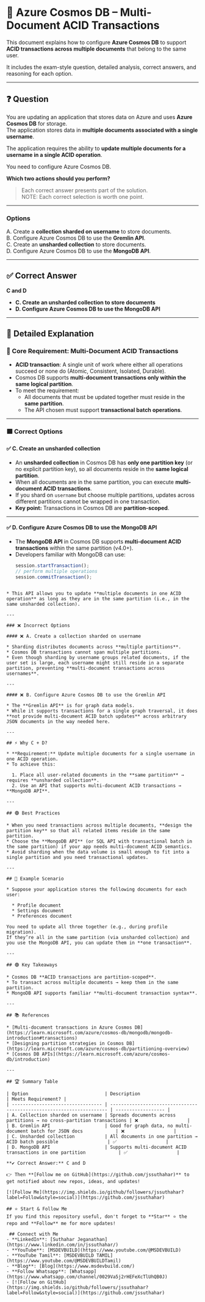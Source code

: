 
# 🌌 Azure Cosmos DB – Multi-Document ACID Transactions

This document explains how to configure **Azure Cosmos DB** to support **ACID transactions across multiple documents** that belong to the same user.

It includes the exam-style question, detailed analysis, correct answers, and reasoning for each option.

---

## ❓ Question

You are updating an application that stores data on Azure and uses **Azure Cosmos DB** for storage.  
The application stores data in **multiple documents associated with a single username**.

The application requires the ability to **update multiple documents for a username in a single ACID operation**.

You need to configure Azure Cosmos DB.

**Which two actions should you perform?**  
> Each correct answer presents part of the solution.  
> NOTE: Each correct selection is worth one point.

---

### Options
A. Create a **collection sharded on username** to store documents.  
B. Configure Azure Cosmos DB to use the **Gremlin API**.  
C. Create an **unsharded collection** to store documents.  
D. Configure Azure Cosmos DB to use the **MongoDB API**.

---

## ✅ Correct Answer
**C and D**

- **C. Create an unsharded collection to store documents**  
- **D. Configure Azure Cosmos DB to use the MongoDB API**

---

## 📖 Detailed Explanation

### 🔑 Core Requirement: Multi-Document ACID Transactions
- **ACID transaction**: A single unit of work where either all operations succeed or none do (Atomic, Consistent, Isolated, Durable).
- Cosmos DB supports **multi-document transactions only within the same logical partition**.
- To meet the requirement:
  - All documents that must be updated together must reside in the **same partition**.
  - The API chosen must support **transactional batch operations**.

---

### 🟩 Correct Options

#### ✅ C. Create an unsharded collection
- An **unsharded collection** in Cosmos DB has **only one partition key** (or no explicit partition key), so all documents reside in the **same logical partition**.
- When all documents are in the same partition, you can execute **multi-document ACID transactions**.
- If you shard on `username` but choose multiple partitions, updates across different partitions cannot be wrapped in one transaction.
- **Key point:** Transactions in Cosmos DB are **partition-scoped**.

---

#### ✅ D. Configure Azure Cosmos DB to use the MongoDB API
- The **MongoDB API** in Cosmos DB supports **multi-document ACID transactions** within the same partition (v4.0+).
- Developers familiar with MongoDB can use:
  ```javascript
  session.startTransaction();
  // perform multiple operations
  session.commitTransaction();
````

* This API allows you to update **multiple documents in one ACID operation** as long as they are in the same partition (i.e., in the same unsharded collection).

---

### ❌ Incorrect Options

#### ❌ A. Create a collection sharded on username

* Sharding distributes documents across **multiple partitions**.
* Cosmos DB transactions cannot span multiple partitions.
* Even though sharding by username groups related documents, if the user set is large, each username might still reside in a separate partition, preventing **multi-document transactions across usernames**.

---

#### ❌ B. Configure Azure Cosmos DB to use the Gremlin API

* The **Gremlin API** is for graph data models.
* While it supports transactions for a single graph traversal, it does **not provide multi-document ACID batch updates** across arbitrary JSON documents in the way needed here.

---

## ⚡ Why C + D?

* **Requirement:** Update multiple documents for a single username in one ACID operation.
* To achieve this:

  1. Place all user-related documents in the **same partition** → requires **unsharded collection**.
  2. Use an API that supports multi-document ACID transactions → **MongoDB API**.

---

## 🟢 Best Practices

* When you need transactions across multiple documents, **design the partition key** so that all related items reside in the same partition.
* Choose the **MongoDB API** (or SQL API with transactional batch in the same partition) if your app needs multi-document ACID semantics.
* Avoid sharding when the data volume is small enough to fit into a single partition and you need transactional updates.

---

## 📝 Example Scenario

* Suppose your application stores the following documents for each user:

  * Profile document
  * Settings document
  * Preferences document

You need to update all three together (e.g., during profile migration).
If they’re all in the same partition (via unsharded collection) and you use the MongoDB API, you can update them in **one transaction**.

---

## 🟢 Key Takeaways

* Cosmos DB **ACID transactions are partition-scoped**.
* To transact across multiple documents → keep them in the same partition.
* MongoDB API supports familiar **multi-document transaction syntax**.

---

## 📚 References

* [Multi-document transactions in Azure Cosmos DB](https://learn.microsoft.com/azure/cosmos-db/mongodb/mongodb-introduction#transactions)
* [Designing partition strategies in Cosmos DB](https://learn.microsoft.com/azure/cosmos-db/partitioning-overview)
* [Cosmos DB APIs](https://learn.microsoft.com/azure/cosmos-db/introduction)

---

## 🏆 Summary Table

| Option                            | Description                                                           | Meets Requirement? |
| --------------------------------- | --------------------------------------------------------------------- | ------------------ |
| A. Collection sharded on username | Spreads documents across partitions → no cross-partition transactions | ❌                  |
| B. Gremlin API                    | Good for graph data, no multi-document batch for JSON docs            | ❌                  |
| C. Unsharded collection           | All documents in one partition → ACID batch possible                  | ✅                  |
| D. MongoDB API                    | Supports multi-document ACID transactions in one partition            | ✅                  |

**✔️ Correct Answer:** C and D

👉 Then **[Follow me on GitHub](https://github.com/jssuthahar)** to get notified about new repos, ideas, and updates!

[![Follow Me](https://img.shields.io/github/followers/jssuthahar?label=Follow&style=social)](https://github.com/jssuthahar)

## ⭐ Start & Follow Me
If you find this repository useful, don't forget to **Star** ⭐ the repo and **Follow** me for more updates!

 ## Connect with Me
- **LinkedIn**: [Suthahar Jeganathan](https://www.linkedin.com/in/jssuthahar/)
- **YouTube**: [MSDEVBUILD](https://www.youtube.com/@MSDEVBUILD)
- **YouTube Tamil**: [MSDEVBUILD TAMIL](https://www.youtube.com/@MSDEVBUILDTamil)
- **Blog**: [Blog](https://www.msdevbuild.com/)
- **Follow Whatsapp**: [Whatsapp](https://www.whatsapp.com/channel/0029Va5j2rHEFeXcTlUhQB0J)
- [![Follow on GitHub](https://img.shields.io/github/followers/jssuthahar?label=Follow&style=social)](https://github.com/jssuthahar)


